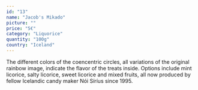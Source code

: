 ```yaml
---
id: "13"
name: "Jacob's Mikado"
picture: ""
price: "5€"
category: "Liquorice"
quantity: "100g"
country: "Iceland"
---
```

The different colors of the coencentric circles, all variations of the original rainbow image, indicate the flavor of the treats inside. Options include mint licorice, salty licorice, sweet licorice and mixed fruits, all now produced by fellow Icelandic candy maker Nói Síríus since 1995.